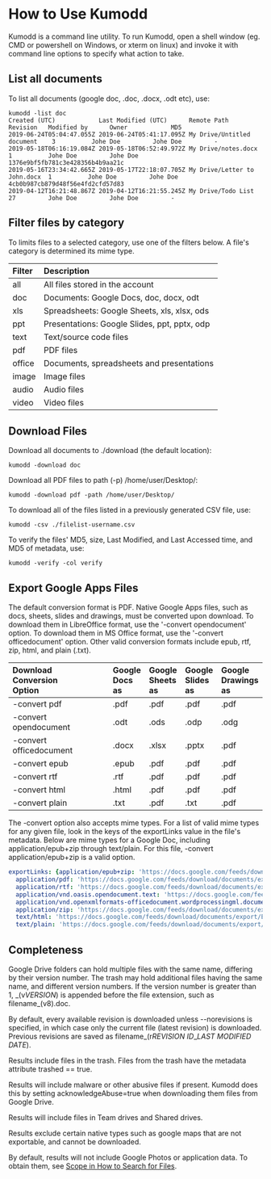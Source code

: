 # How to Use Kumodd

Kumodd is a command line utility. To run Kumodd, open a shell window (eg. CMD or
powershell on Windows, or xterm on linux) and invoke it with command line options to
specify what action to take.

## List all documents

To list all documents (google doc, .doc, .docx, .odt etc), use:
``` shell
kumodd -list doc
Created (UTC)            Last Modified (UTC)      Remote Path                   Revision   Modified by      Owner            MD5                       
2019-06-24T05:04:47.055Z 2019-06-24T05:41:17.095Z My Drive/Untitled document    3          Johe Doe         Johe Doe         -
2019-05-18T06:16:19.084Z 2019-05-18T06:52:49.972Z My Drive/notes.docx           1          Johe Doe         Johe Doe         1376e9bf5fb781c3e428356b4b9aa21c
2019-05-16T23:34:42.665Z 2019-05-17T22:18:07.705Z My Drive/Letter to John.docx  1          Johe Doe         Johe Doe         4cb0b987cb879d48f56e4fd2cfd57d83
2019-04-12T16:21:48.867Z 2019-04-12T16:21:55.245Z My Drive/Todo List            27         Johe Doe         Johe Doe         -                   
```

## Filter files by category

To limits files to a selected category, use one of the filters below.  A file's category
is determined its mime type.

Filter	| Description 
:------	| :-----------
all	| All files stored in the account
doc	| Documents: Google Docs, doc, docx, odt
xls	| Spreadsheets: Google Sheets, xls, xlsx, ods
ppt	| Presentations: Google Slides, ppt, pptx, odp
text	| Text/source code files
pdf	| PDF files
office	| Documents, spreadsheets and presentations
image	| Image files
audio	| Audio files
video	| Video files

## Download Files

Download all documents to ./download (the default location):

    kumodd -download doc

Download all PDF files to path (-p) /home/user/Desktop/:

    kumodd -download pdf -path /home/user/Desktop/

To download all of the files listed in a previously generated CSV file, use:

    kumodd -csv ./filelist-username.csv

To verify the files' MD5, size, Last Modified, and Last Accessed time, and MD5 of
metadata, use:

    kumodd -verify -col verify

## Export Google Apps Files

The default conversion format is PDF.  Native Google Apps files, such as docs, sheets,
slides and drawings, must be converted upon download.  To download them in LibreOffice
format, use the '-convert opendocument' option.  To download them in MS Office format,
use the '-convert officedocument' option.  Other valid conversion formats include epub,
rtf, zip, html, and plain (.txt).

Download<br/>Conversion<br/>Option			| Google<br/>Docs<br/>as | Google<br/>Sheets<br/>as | Google<br/>Slides<br/>as | Google<br/>Drawings<br/>as
:------			| :-----------	  | :-----------  | :----------- | :-----------
-convert pdf		| .pdf	| .pdf	| .pdf	| .pdf
-convert opendocument	| .odt	| .ods	| .odp	| .odg
-convert officedocument	| .docx	| .xlsx	| .pptx	| .pdf
-convert epub		| .epub	| .pdf	| .pdf	| .pdf
-convert rtf		| .rtf	| .pdf	| .pdf	| .pdf
-convert html		| .html	| .pdf	| .pdf	| .pdf
-convert plain		| .txt 	| .pdf	| .txt	| .pdf

The -convert option also accepts mime types.  For a list of valid mime types for any given
file, look in the keys of the exportLinks value in the file's metadata. Below are mime
types for a Google Doc, including application/epub+zip through text/plain. For this
file, -convert application/epub+zip is a valid option.

``` yaml
exportLinks: {application/epub+zip: 'https://docs.google.com/feeds/download/documents/export/Export?id=1ut6_Od8NcNo1Lh-QOgNmMZxvbsK14sMnoo&exportFormat=epub',
  application/pdf: 'https://docs.google.com/feeds/download/documents/export/Export?id=1ut6_Od8NcNo1Lh-QOgNmMZxvbsK14sMnoo&exportFormat=pdf',
  application/rtf: 'https://docs.google.com/feeds/download/documents/export/Export?id=1ut6_Od8NcNo1Lh-QOgNmMZxvbsK14sMnoo&exportFormat=rtf',
  application/vnd.oasis.opendocument.text: 'https://docs.google.com/feeds/download/documents/export/Export?id=1ut6_Od8NcNo1Lh-QOgNmMZxvbsK14sMnoo&exportFormat=odt',
  application/vnd.openxmlformats-officedocument.wordprocessingml.document: 'https://docs.google.com/feeds/download/documents/export/Export?id=1ut6_Od8NcNo1Lh-QOgNmMZxvbsK14sMnoo&exportFormat=docx',
  application/zip: 'https://docs.google.com/feeds/download/documents/export/Export?id=1ut6_Od8NcNo1Lh-QOgNmMZxvbsK14sMnoo&exportFormat=zip',
  text/html: 'https://docs.google.com/feeds/download/documents/export/Export?id=1ut6_Od8NcNo1Lh-QOgNmMZxvbsK14sMnoo&exportFormat=html',
  text/plain: 'https://docs.google.com/feeds/download/documents/export/Export?id=1ut6_Od8NcNo1Lh-QOgNmMZxvbsK14sMnoo&exportFormat=txt'}
```

## Completeness

Google Drive folders can hold multiple files with the same name, differing by their
version number. The trash may hold additional files having the same name, and different
version numbers.  If the version number is greater than 1, \_(v*VERSION*) is appended
before the file extension, such as filename\_(v8).doc.

By default, every available revision is downloaded unless --norevisions is specified, in
which case only the current file (latest revision) is downloaded.  Previous
revisions are saved as filename\_(r*REVISION ID*\_*LAST MODIFIED DATE*).

Results include files in the trash. Files from the trash have the metadata attribute
trashed == true.

Results will include malware or other abusive files if present. Kumodd does this by
setting acknowledgeAbuse=true when downloading them files from Google Drive.

Results will include files in Team drives and Shared drives.

Results exclude certain native types such as google maps that are not exportable, and
cannot be downloaded.

By default, results will not include Google Photos or application data.  To obtain them,
see [Scope in How to Search for Files](../Search-Query#scope).
